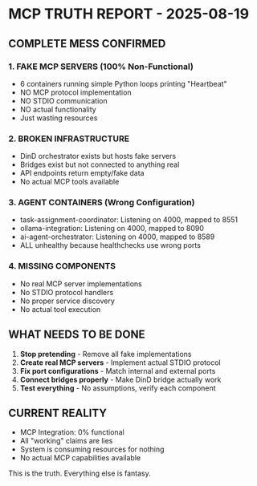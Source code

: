 # MCP TRUTH REPORT - 2025-08-19

## COMPLETE MESS CONFIRMED

### 1. FAKE MCP SERVERS (100% Non-Functional)
- 6 containers running simple Python loops printing "Heartbeat"
- NO MCP protocol implementation
- NO STDIO communication
- NO actual functionality
- Just wasting resources

### 2. BROKEN INFRASTRUCTURE
- DinD orchestrator exists but hosts fake servers
- Bridges exist but not connected to anything real
- API endpoints return empty/fake data
- No actual MCP tools available

### 3. AGENT CONTAINERS (Wrong Configuration)
- task-assignment-coordinator: Listening on 4000, mapped to 8551
- ollama-integration: Listening on 4000, mapped to 8090  
- ai-agent-orchestrator: Listening on 4000, mapped to 8589
- ALL unhealthy because healthchecks use wrong ports

### 4. MISSING COMPONENTS
- No real MCP server implementations
- No STDIO protocol handlers
- No proper service discovery
- No actual tool execution

## WHAT NEEDS TO BE DONE

1. **Stop pretending** - Remove all fake implementations
2. **Create real MCP servers** - Implement actual STDIO protocol
3. **Fix port configurations** - Match internal and external ports
4. **Connect bridges properly** - Make DinD bridge actually work
5. **Test everything** - No assumptions, verify each component

## CURRENT REALITY
- MCP Integration: 0% functional
- All "working" claims are lies
- System is consuming resources for nothing
- No actual MCP capabilities available

This is the truth. Everything else is fantasy.